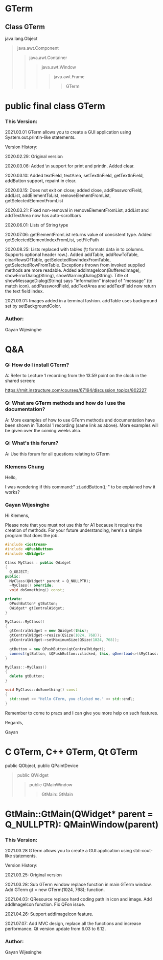 # GTerm

## Class GTerm

java.lang.Object  
>java.awt.Component  
>>java.awt.Container  
>>>java.awt.Window  
>>>>java.awt.Frame  
>>>>>GTerm  

# public final class GTerm

### This Version:

2021.03.01
GTerm allows you to create a GUI application using System.out.println-like statements.

Version History:

2020.02.29: Original version

2020.03.06: Added \n support for print and println. Added clear.

2020.03.10: Added textField, textArea, setTextInField, getTextInField, addButton support, repaint in clear.

2020.03.15: Does not exit on close; added close, addPasswordField, addList, addElementToList, removeElementFromList, getSelectedElementFromList

2020.03.21: Fixed non-removal in removeElementFromList, addList and addTextArea now has auto-scrollbars

2020.06.01: Lists of String type

2020.07.06: getElementFromList returns value of consistent type. Added getSelectedElementIndexFromList, setFilePath

2020.08.25: Lists replaced with tables (\t formats data in to columns. Supports optional header row.). Added addTable, addRowToTable, clearRowsOfTable, getSelectedRowIndexFromTable, getSelectedRowFromTable. Exceptions thrown from invoked supplied methods are more readable. Added addImageIcon(BufferedImage), showErrorDialog(String), showWarningDialog(String). Title of showMessageDialog(String) says "information" instead of "message" (to match icon). addPasswordField, addTextArea and addTextField now return the text field index.

2021.03.01: Images added in a terminal fashion. addTable uses background set by setBackgroundColor.

### Author:
Gayan Wijesinghe

# Q&A

### Q: How do I install GTerm?

A: Refer to Lecture 1 recording from the 13:59 point on the clock in the shared screen:

https://rmit.instructure.com/courses/67194/discussion_topics/802227

 

###  Q: What are GTerm methods and how do I use the documentation?

A: More examples of how to use GTerm methods and documentation have been shown in Tutorial 1 recording (same link as above). More examples will be given over the coming weeks also.

 

###  Q: What's this forum?

A: Use this forum for all questions relating to GTerm

### Klemens Chung

Hello,

I was wondering if this command:" zt.addButton(); " to be explained how it works?

### Gayan Wijesinghe

Hi Klemens,

Please note that you must not use this for A1 because it requires the creation of methods. For your future understanding, here's a simple program that does the job.


```C++
#include <iostream>
#include <QPushButton>
#include <QWidget>

Class MyClass : public QWidget
{
  Q_OBJECT;
public:
  MyClass(QWidget* parent = Q_NULLPTR);
  ~MyClass() override;
  void doSomething() const;

private:
  QPushButton* gtButton;
  QWidget* gtCentralWidget;
}

MyClass::MyClass()
{
  gtCentralWidget = new QWidget(this);
  gtCentralWidget->resize(QSize(1024, 768));
  gtCentralWidget->setMaximumSize(QSize(1024, 768));
  
  gtButton = new QPushButton(gtCentralWidget);
  connect(gtButton, &QPushButton::clicked, this, qOverload<>(&MyClass::doSomething));
}

MyClass::~MyClass()
{
  delete gtButton;
}

void MyClass::doSomething() const
{
  std::cout << "Hello GTerm, you clicked me." << std::endl;
}
```

Remember to come to pracs and I can give you more help on such features.

Regards,

Gayan

# C GTerm, C++ GTerm, Qt GTerm

public QObject, public QPaintDevice
>public QWidget
>>public QMainWindow
>>>GtMain::GtMain

# GtMain::GtMain(QWidget* parent = Q_NULLPTR): QMainWindow(parent)

### This Version:

2021.03.28
GTerm allows you to create a GUI application using std::cout-like statements.

Version History:

2021.03.25: Original version

2021.03.28: Sub GTerm window replace function in main GTerm window. Add GTerm gt = new GTerm(1024, 768); function.

2021.04.03: QResource replace hard coding path in icon and image. Add addImageIcon function. Fix QFon issue.

2021.04.26: Support addImageIcon feature.

2021.07.07: Add MVC design, replace all the functions and increase performance. Qt version update from 6.03 to 6.12.

### Author:
Gayan Wijesinghe

